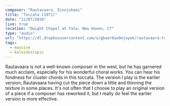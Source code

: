 ```yaml
---
composer: "Rautavaara, Einojuhani"
title: "Toccata (1971)"
date: "12/07/2016"
live: true
location: "Dwight Chapel at Yale, New Haven, CT"
type: "audio"
url: "https://dl.dropboxusercontent.com/s/gbaer8yw9ejoyek/rautavaara-toccata.mp3?dl=0"
tags:
  - massive
  - kaleidoscopic
---
```


Rautavaara is not a well-known composer in the west, but he has garnered much
acclaim, especially for his wonderful choral works. You can hear his fondness
for cluster chords in this toccata. The version I play is the earlier version;
Rautavaara having cut the piece down a little and thinning the texture in some
places. It's not often that I choose to play an original version of a piece if a
composer has reworked it, but I really do feel the earlier version is more
effective.
